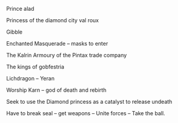 Prince alad
 
Princess of the diamond city val roux
 
Gibble
 
Enchanted Masquerade – masks to enter
 
The Kalrin Armoury of the Pintax trade company
 
The kings of gobfestria
    
Lichdragon – Yeran
 
Worship Karn – god of death and rebirth
 
Seek to use the Diamond princess as a catalyst to release undeath
 
Have to break seal – get weapons – Unite forces – Take the ball.